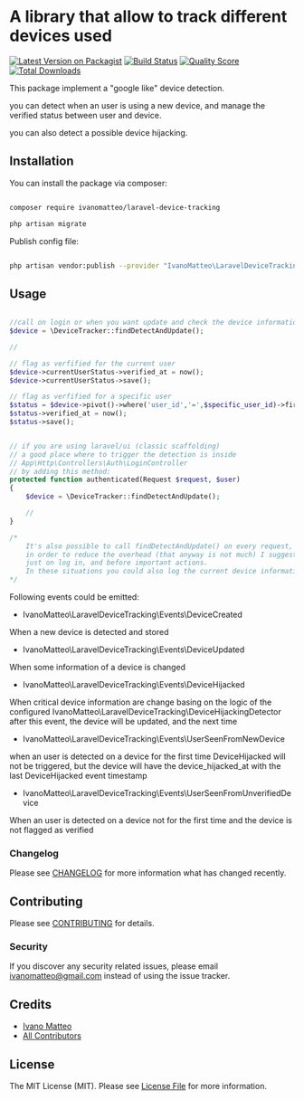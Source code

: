 # A library that allow to track different devices used

[![Latest Version on Packagist](https://img.shields.io/packagist/v/ivanomatteo/laravel-device-tracking.svg?style=flat-square)](https://packagist.org/packages/ivanomatteo/laravel-device-tracking)
[![Build Status](https://img.shields.io/travis/ivanomatteo/laravel-device-tracking/master.svg?style=flat-square)](https://travis-ci.org/ivanomatteo/laravel-device-tracking)
[![Quality Score](https://img.shields.io/scrutinizer/g/ivanomatteo/laravel-device-tracking.svg?style=flat-square)](https://scrutinizer-ci.com/g/ivanomatteo/laravel-device-tracking)
[![Total Downloads](https://img.shields.io/packagist/dt/ivanomatteo/laravel-device-tracking.svg?style=flat-square)](https://packagist.org/packages/ivanomatteo/laravel-device-tracking)


This package implement a "google like" device detection.

you can detect when an user is using a new device, and manage the verified status between user and device.

you can also detect a possible device hijacking.



## Installation

You can install the package via composer:

```bash

composer require ivanomatteo/laravel-device-tracking

php artisan migrate

```

Publish config file:

```bash

php artisan vendor:publish --provider "IvanoMatteo\LaravelDeviceTracking\LaravelDeviceTrackingServiceProvider" --tag config

```

## Usage

```php

//call on login or when you want update and check the device informations
$device = \DeviceTracker::findDetectAndUpdate();

//

// flag as verfified for the current user
$device->currentUserStatus->verified_at = now();
$device->currentUserStatus->save();

// flag as verfified for a specific user
$status = $device->pivot()->where('user_id','=',$specific_user_id)->first();
$status->verified_at = now();
$status->save();


// if you are using laravel/ui (classic scaffolding)
// a good place where to trigger the detection is inside 
// App\Http\Controllers\Auth\LoginController
// by adding this method:
protected function authenticated(Request $request, $user)
{
    $device = \DeviceTracker::findDetectAndUpdate();

    //
}

/*
    It's also possible to call findDetectAndUpdate() on every request, but 
    in order to reduce the overhead (that anyway is not much) I suggest to call it
    just on log in, and before important actions. 
    In these situations you could also log the current device information.
*/


```

Following events could be emitted:

* IvanoMatteo\LaravelDeviceTracking\Events\DeviceCreated

When a new device is detected and stored

* IvanoMatteo\LaravelDeviceTracking\Events\DeviceUpdated

When some information of a device is changed

* IvanoMatteo\LaravelDeviceTracking\Events\DeviceHijacked

When critical device information are change basing on the logic of
the configured IvanoMatteo\LaravelDeviceTracking\DeviceHijackingDetector
after this event, the device will be updated, and the next time 

* IvanoMatteo\LaravelDeviceTracking\Events\UserSeenFromNewDevice

when an user is detected on a device for the first time DeviceHijacked
will not be triggered, but the device will have the device_hijacked_at with 
the last DeviceHijacked event timestamp

* IvanoMatteo\LaravelDeviceTracking\Events\UserSeenFromUnverifiedDevice

When an user is detected on a device not for the first time and the device is not flagged as verified

### Changelog

Please see [CHANGELOG](CHANGELOG.md) for more information what has changed recently.

## Contributing

Please see [CONTRIBUTING](CONTRIBUTING.md) for details.

### Security

If you discover any security related issues, please email ivanomatteo@gmail.com instead of using the issue tracker.

## Credits

-   [Ivano Matteo](https://github.com/ivanomatteo)
-   [All Contributors](../../contributors)

## License

The MIT License (MIT). Please see [License File](LICENSE.md) for more information.
